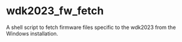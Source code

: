 # wdk2023_fw_fetch
A shell script to fetch firmware files specific to the wdk2023 from the Windows installation.
